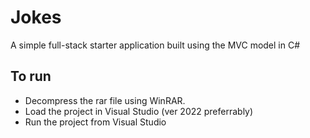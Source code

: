 # Jokes
A simple full-stack starter application built using the MVC model in C#

## To run
  - Decompress the rar file using WinRAR. 
  - Load the project in Visual Studio (ver 2022 preferrably)
  - Run the project from Visual Studio
